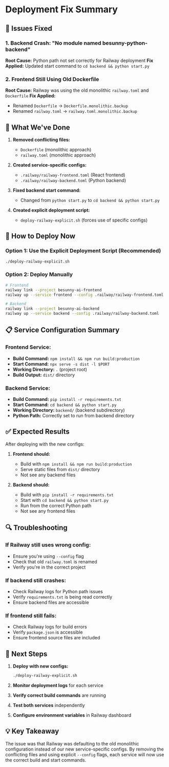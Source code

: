 # Deployment Fix Summary

## 🚨 **Issues Fixed**

### **1. Backend Crash: "No module named besunny-python-backend"**
**Root Cause:** Python path not set correctly for Railway deployment
**Fix Applied:** Updated start command to `cd backend && python start.py`

### **2. Frontend Still Using Old Dockerfile**
**Root Cause:** Railway was using the old monolithic `railway.toml` and `Dockerfile`
**Fix Applied:** 
- Renamed `Dockerfile` → `Dockerfile.monolithic.backup`
- Renamed `railway.toml` → `railway.toml.monolithic.backup`

## 🔧 **What We've Done**

1. **Removed conflicting files:**
   - `Dockerfile` (monolithic approach)
   - `railway.toml` (monolithic approach)

2. **Created service-specific configs:**
   - `.railway/railway-frontend.toml` (React frontend)
   - `.railway/railway-backend.toml` (Python backend)

3. **Fixed backend start command:**
   - Changed from `python start.py` to `cd backend && python start.py`

4. **Created explicit deployment script:**
   - `deploy-railway-explicit.sh` (forces use of specific configs)

## 🚀 **How to Deploy Now**

### **Option 1: Use the Explicit Deployment Script (Recommended)**
```bash
./deploy-railway-explicit.sh
```

### **Option 2: Deploy Manually**
```bash
# Frontend
railway link --project besunny-ai-frontend
railway up --service frontend --config .railway/railway-frontend.toml

# Backend  
railway link --project besunny-ai-backend
railway up --service backend --config .railway/railway-backend.toml
```

## 📋 **Service Configuration Summary**

### **Frontend Service:**
- **Build Command:** `npm install && npm run build:production`
- **Start Command:** `npx serve -s dist -l $PORT`
- **Working Directory:** `.` (project root)
- **Build Output:** `dist/` directory

### **Backend Service:**
- **Build Command:** `pip install -r requirements.txt`
- **Start Command:** `cd backend && python start.py`
- **Working Directory:** `backend/` (backend subdirectory)
- **Python Path:** Correctly set to run from backend directory

## ✅ **Expected Results**

After deploying with the new configs:

1. **Frontend should:**
   - Build with `npm install && npm run build:production`
   - Serve static files from `dist/` directory
   - Not see any backend files

2. **Backend should:**
   - Build with `pip install -r requirements.txt`
   - Start with `cd backend && python start.py`
   - Run from the correct Python path
   - Not see any frontend files

## 🔍 **Troubleshooting**

### **If Railway still uses wrong config:**
- Ensure you're using `--config` flag
- Check that old `railway.toml` is renamed
- Verify you're in the correct project

### **If backend still crashes:**
- Check Railway logs for Python path issues
- Verify `requirements.txt` is being read correctly
- Ensure backend files are accessible

### **If frontend still fails:**
- Check Railway logs for build errors
- Verify `package.json` is accessible
- Ensure frontend source files are included

## 🎯 **Next Steps**

1. **Deploy with new configs:**
   ```bash
   ./deploy-railway-explicit.sh
   ```

2. **Monitor deployment logs** for each service

3. **Verify correct build commands** are running

4. **Test both services** independently

5. **Configure environment variables** in Railway dashboard

## 💡 **Key Takeaway**

The issue was that Railway was defaulting to the old monolithic configuration instead of our new service-specific configs. By removing the conflicting files and using explicit `--config` flags, each service will now use the correct build and start commands.
